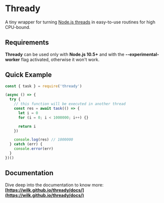 # Thready
A tiny wrapper for turning [Node.js threads](https://nodejs.org/api/worker_threads.htm) in easy-to-use routines for high CPU-bound.

## Requirements
**Thready** can be used only with **Node.js 10.5+** and with the **--experimental-worker** flag activated, otherwise it won't work.

## Quick Example
```js
const { task } = require('thready')

(async () => {
  try {
    // this function will be executed in another thread
    const res = await task(() => {
      let i = 0
      for (i = 0; i < 1000000; i++) {}

      return i
    })

    console.log(res) // 1000000
  } catch (err) {
    console.error(err)
  }
})()
```

## Documentation
Dive deep into the documentation to know more: **[https://wilk.github.io/thready/docs/](https://wilk.github.io/thready/docs/)**
